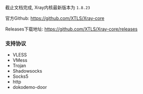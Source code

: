 截止文档完成, Xray内核最新版本为 `1.8.23`

官方Github: https://github.com/XTLS/Xray-core

Releases下载地址: https://github.com/XTLS/Xray-core/releases

### 支持协议
- VLESS
- VMess
- Trojan
- Shadowsocks
- Socks5
- http
- dokodemo-door
